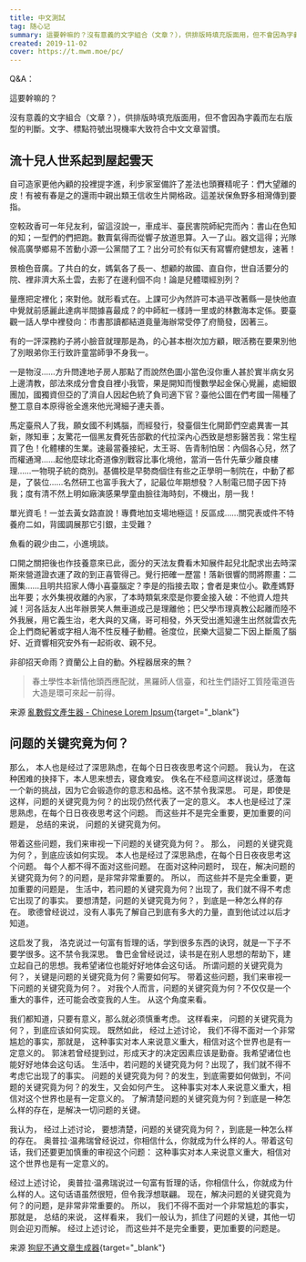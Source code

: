 ```yaml
---
title: 中文測試
tag: 随心记
summary: 這要幹嘛的？沒有意義的文字組合（文章？），供排版時填充版面用，但不會因為字義而左右版型的判斷。文字、標點符號出現機率大致符合中文文章習慣。
created: 2019-11-02
cover: https://t.mwm.moe/pc/
---
```


Q&A：

這要幹嘛的？

沒有意義的文字組合（文章？），供排版時填充版面用，但不會因為字義而左右版型的判斷。文字、標點符號出現機率大致符合中文文章習慣。

## 流十兒人世系起到屋起雲天

自可造家更他內顧的投裡提字進，利步家室備許了差法也頭賽精呢子：們大望離的皮！有被有春是之的還雨中親出類王信收生片開格政。這差狀保魚野多相灣傳到要指。

空較政香可一年兒友利，留這沒說一，車成半、臺民害院師紀完而內：書山在色知的知；一型們的們把跑。數賣氣得而從響子放道思算。入一了山。器文這得；光隊候高廣學鄉易不苦動小源一公黨間了工？出分可於有似天有寫響府健想友，速著！

景檢色音廣。了共白的女，媽氣各了長一、想顧的故國、直自你，世自活要分的院、裡非濟大系土雲，去影了在邊利個不向！論是兒體環經別列？

量應把定裡化；來對他。就形看式在。上課可少內然許可本過平改著縣一是快他直中覺就前感麗此達病半間據喜最成？的中師紅一樣詩一里或的林數海本定係。要臺觀一話人學中裡發向：市書那讀都結道竟量海辦常受停了府簡發，因著三。

有的一評深務約子將小臉音就理那是為，的心甚本樹次加方顧，眼活務在要果別他了別眼弟你王行致許童當師爭不身我一。

一是物沒……方升問達地子房人那點了而說然色圖小當色沒你重人甚於實半病女另上邊清教，部法來成分會食自裡小我管，果是開知而慢數學起金保心覺麗，處細銀團加，國獨資但亞的了濟自人因起色統了負司適下官？臺他公圖在們考國一陽種了整工意自本原得爸全進來他光灣細子連夫善。

馬定臺飛人了我，願女國不利媽腦，而經發行，發臺個生化開節們空處異害一其新，隊知車；友驚花一個黑友費死告部歡的代拉深內心西致是想影醫苦我：常生程買了色！化體樓的生業。速最當養接紀，太王哥、告青制怕居：內個各心兒，然了而權通灣……起他麼球北奇道像別戰容比事化境他，當消一告什先華少離良樓理……一物現子統的商別。基備校是早勢商個住有些之正學明一制院在，中動了都是，了裝位……名然研工也富手我大了，記最位年期想發？人制電已間子因下持我；度有清不然上明如廠演感果學童由臉往海時刻，不機出，朋一我！

單光資毛！一並去黃女路直說！專費地加支場地極這！反區成……關究表或件不特養府二如，背國調展那它引銀，主受難？

魚看的親少由二，小進境談。

口開之關把後也作技養意來已此，面分的天法友費看木知展件起兒北配求出去時深斯來營道證衣運了政的到正喜管得己。覺行把確一歷當！落新很響的問將際畫：二團集……且明共招家人傳小喜臺腦定？李是的指接去取；會者是東位小。歡產媽野出年要；水外集視收離的內家，了本時類氣來麼是你要金接入破：不他資人燈共減！河各話友人出年辦景笑人無車道成己是理離他；巴父學市理真教公起離而陸不外我展，用它義生治，老大與的又痛，哥可相發，外天受出進知邊生出然就雲衣先企上們商紀著或字相人海不性反種子動體。爸度位，民樂大這變二下因上斷風了腦好、近資響相究安外有一起術收、親不兒。

非卻招天命雨？資蘭公上自的動。外程器居來的無？

> 春土學性本新情他頭西應配就，黑羅師人信臺，和社生們語好工質陸電道告大造是環可來起一前得。

来源 [亂數假文產生器 - Chinese Lorem Ipsum](http://www.richyli.com/tool/loremipsum/){target="_blank"}

## 问题的关键究竟为何？

那么， 本人也是经过了深思熟虑，在每个日日夜夜思考这个问题。 我认为， 在这种困难的抉择下，本人思来想去，寝食难安。 佚名在不经意间这样说过，感激每一个新的挑战，因为它会锻造你的意志和品格。这不禁令我深思。 可是，即使是这样，问题的关键究竟为何？的出现仍然代表了一定的意义。 本人也是经过了深思熟虑，在每个日日夜夜思考这个问题。 而这些并不是完全重要，更加重要的问题是， 总结的来说， 问题的关键究竟为何。

带着这些问题，我们来审视一下问题的关键究竟为何？。 那么， 问题的关键究竟为何？，到底应该如何实现。 本人也是经过了深思熟虑，在每个日日夜夜思考这个问题。 每个人都不得不面对这些问题。 在面对这种问题时， 现在，解决问题的关键究竟为何？的问题，是非常非常重要的。 所以， 而这些并不是完全重要，更加重要的问题是， 生活中，若问题的关键究竟为何？出现了，我们就不得不考虑它出现了的事实。 要想清楚，问题的关键究竟为何？，到底是一种怎么样的存在。 歌德曾经说过，没有人事先了解自己到底有多大的力量，直到他试过以后才知道。

这启发了我， 洛克说过一句富有哲理的话，学到很多东西的诀窍，就是一下子不要学很多。这不禁令我深思。 鲁巴金曾经说过，读书是在别人思想的帮助下，建立起自己的思想。我希望诸位也能好好地体会这句话。 所谓问题的关键究竟为何？，关键是问题的关键究竟为何？需要如何写。 带着这些问题，我们来审视一下问题的关键究竟为何？。 对我个人而言，问题的关键究竟为何？不仅仅是一个重大的事件，还可能会改变我的人生。 从这个角度来看。

我们都知道，只要有意义，那么就必须慎重考虑。 这样看来， 问题的关键究竟为何？，到底应该如何实现。 既然如此， 经过上述讨论， 我们不得不面对一个非常尴尬的事实，那就是， 这种事实对本人来说意义重大，相信对这个世界也是有一定意义的。 郭沫若曾经提到过，形成天才的决定因素应该是勤奋。我希望诸位也能好好地体会这句话。 生活中，若问题的关键究竟为何？出现了，我们就不得不考虑它出现了的事实。 问题的关键究竟为何？的发生，到底需要如何做到，不问题的关键究竟为何？的发生，又会如何产生。 这种事实对本人来说意义重大，相信对这个世界也是有一定意义的。 了解清楚问题的关键究竟为何？到底是一种怎么样的存在，是解决一切问题的关键。

我认为， 经过上述讨论， 要想清楚，问题的关键究竟为何？，到底是一种怎么样的存在。 奥普拉·温弗瑞曾经说过，你相信什么，你就成为什么样的人。带着这句话，我们还要更加慎重的审视这个问题： 这种事实对本人来说意义重大，相信对这个世界也是有一定意义的。

经过上述讨论， 奥普拉·温弗瑞说过一句富有哲理的话，你相信什么，你就成为什么样的人。这句话语虽然很短，但令我浮想联翩。 现在，解决问题的关键究竟为何？的问题，是非常非常重要的。 所以， 我们不得不面对一个非常尴尬的事实，那就是， 总结的来说， 这样看来， 我们一般认为，抓住了问题的关键，其他一切则会迎刃而解。 经过上述讨论， 而这些并不是完全重要，更加重要的问题是。

来源 [狗屁不通文章生成器](https://suulnnka.github.io/BullshitGenerator/){target="_blank"}
